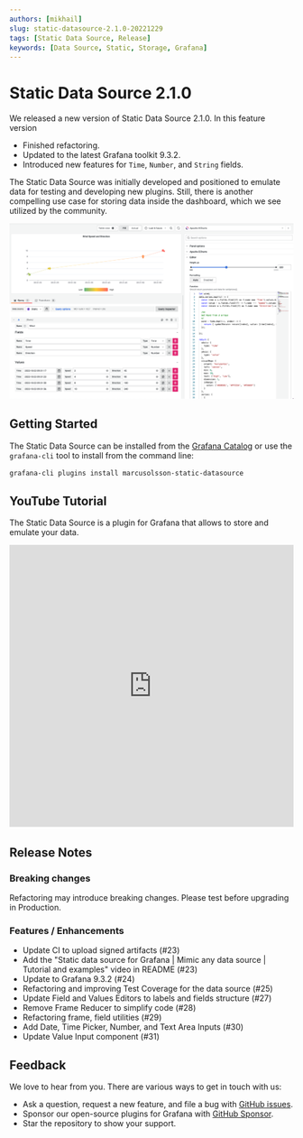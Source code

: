 ```yaml
---
authors: [mikhail]
slug: static-datasource-2.1.0-20221229
tags: [Static Data Source, Release]
keywords: [Data Source, Static, Storage, Grafana]
---
```


# Static Data Source 2.1.0

We released a new version of Static Data Source 2.1.0. In this feature version

- Finished refactoring.
- Updated to the latest Grafana toolkit 9.3.2.
- Introduced new features for `Time`, `Number`, and `String` fields.

<!--truncate-->

The Static Data Source was initially developed and positioned to emulate data for testing and developing new plugins. Still, there is another compelling use case for storing data inside the dashboard, which we see utilized by the community.

![Wind Speed](wind.png)

## Getting Started

The Static Data Source can be installed from the [Grafana Catalog](https://grafana.com/grafana/plugins/marcusolsson-static-datasource/) or use the `grafana-cli` tool to install from the command line:

```bash
grafana-cli plugins install marcusolsson-static-datasource
```

## YouTube Tutorial

The Static Data Source is a plugin for Grafana that allows to store and emulate your data.

<iframe width="100%" height="500" src="https://www.youtube.com/embed/QOV8ECOUjWs" title="Static data source for Grafana | Mimic any data source | Tutorial and examples" frameBorder="0" allow="accelerometer; autoplay; clipboard-write; encrypted-media; gyroscope; picture-in-picture" allowFullScreen></iframe>

## Release Notes

### Breaking changes

Refactoring may introduce breaking changes. Please test before upgrading in Production.

### Features / Enhancements

- Update CI to upload signed artifacts (#23)
- Add the "Static data source for Grafana | Mimic any data source | Tutorial and examples" video in README (#23)
- Update to Grafana 9.3.2 (#24)
- Refactoring and improving Test Coverage for the data source (#25)
- Update Field and Values Editors to labels and fields structure (#27)
- Remove Frame Reducer to simplify code (#28)
- Refactoring frame, field utilities (#29)
- Add Date, Time Picker, Number, and Text Area Inputs (#30)
- Update Value Input component (#31)

## Feedback

We love to hear from you. There are various ways to get in touch with us:

- Ask a question, request a new feature, and file a bug with [GitHub issues](https://github.com/volkovlabs/volkovlabs-static-datasource/issues/new/choose).
- Sponsor our open-source plugins for Grafana with [GitHub Sponsor](https://github.com/sponsors/VolkovLabs).
- Star the repository to show your support.
